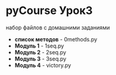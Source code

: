 # pyCourse Урок3
набор файлов с домашними заданиями
+ **список методов** - 0methods.py
+ **Модуль 1** - 1seq.py
+ **Модуль 2** - 2seq.py
+ **Модуль 3** - 3seq.py
+ **Модуль 4** - victory.py
